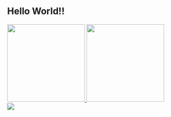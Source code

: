 ## Hello World!!
 <div>
  <a href="https://github.com/p2sousa">
  <img height="180em" src="https://github-readme-stats.vercel.app/api?username=p2sousa&show_icons=true&theme=dracula&include_all_commits=true&count_private=true"/>
  <img height="180em" src="https://github-readme-stats.vercel.app/api/top-langs/?username=p2sousa&layout=compact&langs_count=7&theme=dracula"/>
</div>
 
<div> 
  <a href="https://www.linkedin.com/in/p2sousa" target="_blank"><img src="https://img.shields.io/badge/-LinkedIn-%230077B5?style=for-the-badge&logo=linkedin&logoColor=white" target="_blank"></a> 
 
</div>
